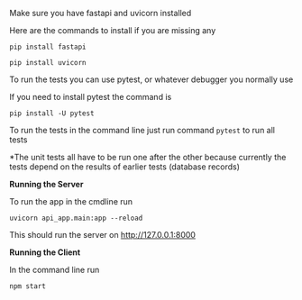 Make sure you have fastapi and uvicorn installed

Here are the commands to install if you are missing any

`pip install fastapi`

`pip install uvicorn`

To run the tests you can use pytest, or whatever debugger you normally use

If you need to install pytest the command is

`pip install -U pytest`

To run the tests in the command line just run command `pytest` to run all tests

*The unit tests all have to be run one after the other because currently the tests depend on the results of earlier tests (database records)


**Running the Server**

To run the app in the cmdline run 

`uvicorn api_app.main:app --reload`

This should run the server on  http://127.0.0.1:8000 

**Running the Client**

In the command line run

`npm start`
